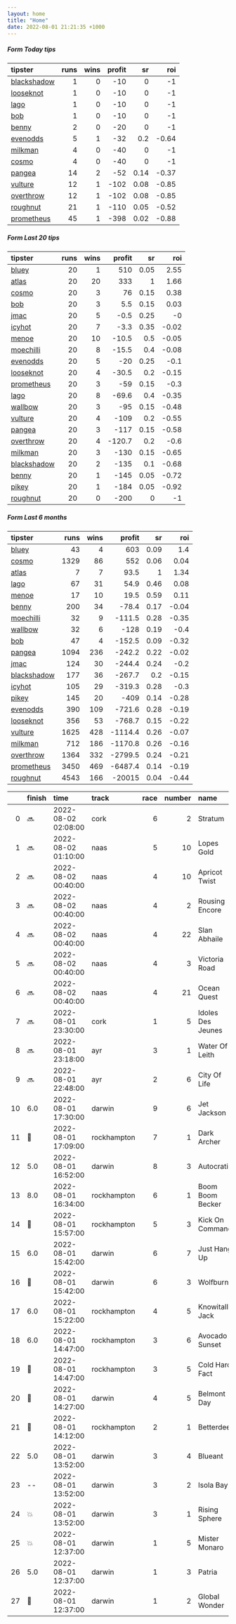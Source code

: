 ```yaml
---   
layout: home  
title: "Home"   
date: 2022-08-01 21:21:35 +1000  
---   
```



##### Form Today tips   

| tipster                                                         |   runs |   wins |   profit |   sr |   roi |
|:----------------------------------------------------------------|-------:|-------:|---------:|-----:|------:|
| [blackshadow](https://mrwayneo.github.io/tips/blackshadow.html) |      1 |      0 |      -10 | 0    | -1    |
| [looseknot](https://mrwayneo.github.io/tips/looseknot.html)     |      1 |      0 |      -10 | 0    | -1    |
| [lago](https://mrwayneo.github.io/tips/lago.html)               |      1 |      0 |      -10 | 0    | -1    |
| [bob](https://mrwayneo.github.io/tips/bob.html)                 |      1 |      0 |      -10 | 0    | -1    |
| [benny](https://mrwayneo.github.io/tips/benny.html)             |      2 |      0 |      -20 | 0    | -1    |
| [evenodds](https://mrwayneo.github.io/tips/evenodds.html)       |      5 |      1 |      -32 | 0.2  | -0.64 |
| [milkman](https://mrwayneo.github.io/tips/milkman.html)         |      4 |      0 |      -40 | 0    | -1    |
| [cosmo](https://mrwayneo.github.io/tips/cosmo.html)             |      4 |      0 |      -40 | 0    | -1    |
| [pangea](https://mrwayneo.github.io/tips/pangea.html)           |     14 |      2 |      -52 | 0.14 | -0.37 |
| [vulture](https://mrwayneo.github.io/tips/vulture.html)         |     12 |      1 |     -102 | 0.08 | -0.85 |
| [overthrow](https://mrwayneo.github.io/tips/overthrow.html)     |     12 |      1 |     -102 | 0.08 | -0.85 |
| [roughnut](https://mrwayneo.github.io/tips/roughnut.html)       |     21 |      1 |     -110 | 0.05 | -0.52 |
| [prometheus](https://mrwayneo.github.io/tips/prometheus.html)   |     45 |      1 |     -398 | 0.02 | -0.88 |

##### Form Last 20 tips   

| tipster                                                         |   runs |   wins |   profit |   sr |   roi |
|:----------------------------------------------------------------|-------:|-------:|---------:|-----:|------:|
| [bluey](https://mrwayneo.github.io/tips/bluey.html)             |     20 |      1 |    510   | 0.05 |  2.55 |
| [atlas](https://mrwayneo.github.io/tips/atlas.html)             |     20 |     20 |    333   | 1    |  1.66 |
| [cosmo](https://mrwayneo.github.io/tips/cosmo.html)             |     20 |      3 |     76   | 0.15 |  0.38 |
| [bob](https://mrwayneo.github.io/tips/bob.html)                 |     20 |      3 |      5.5 | 0.15 |  0.03 |
| [jmac](https://mrwayneo.github.io/tips/jmac.html)               |     20 |      5 |     -0.5 | 0.25 | -0    |
| [icyhot](https://mrwayneo.github.io/tips/icyhot.html)           |     20 |      7 |     -3.3 | 0.35 | -0.02 |
| [menoe](https://mrwayneo.github.io/tips/menoe.html)             |     20 |     10 |    -10.5 | 0.5  | -0.05 |
| [moechilli](https://mrwayneo.github.io/tips/moechilli.html)     |     20 |      8 |    -15.5 | 0.4  | -0.08 |
| [evenodds](https://mrwayneo.github.io/tips/evenodds.html)       |     20 |      5 |    -20   | 0.25 | -0.1  |
| [looseknot](https://mrwayneo.github.io/tips/looseknot.html)     |     20 |      4 |    -30.5 | 0.2  | -0.15 |
| [prometheus](https://mrwayneo.github.io/tips/prometheus.html)   |     20 |      3 |    -59   | 0.15 | -0.3  |
| [lago](https://mrwayneo.github.io/tips/lago.html)               |     20 |      8 |    -69.6 | 0.4  | -0.35 |
| [wallbow](https://mrwayneo.github.io/tips/wallbow.html)         |     20 |      3 |    -95   | 0.15 | -0.48 |
| [vulture](https://mrwayneo.github.io/tips/vulture.html)         |     20 |      4 |   -109   | 0.2  | -0.55 |
| [pangea](https://mrwayneo.github.io/tips/pangea.html)           |     20 |      3 |   -117   | 0.15 | -0.58 |
| [overthrow](https://mrwayneo.github.io/tips/overthrow.html)     |     20 |      4 |   -120.7 | 0.2  | -0.6  |
| [milkman](https://mrwayneo.github.io/tips/milkman.html)         |     20 |      3 |   -130   | 0.15 | -0.65 |
| [blackshadow](https://mrwayneo.github.io/tips/blackshadow.html) |     20 |      2 |   -135   | 0.1  | -0.68 |
| [benny](https://mrwayneo.github.io/tips/benny.html)             |     20 |      1 |   -145   | 0.05 | -0.72 |
| [pikey](https://mrwayneo.github.io/tips/pikey.html)             |     20 |      1 |   -184   | 0.05 | -0.92 |
| [roughnut](https://mrwayneo.github.io/tips/roughnut.html)       |     20 |      0 |   -200   | 0    | -1    |

##### Form Last 6 months   

| tipster                                                         |   runs |   wins |   profit |   sr |   roi |
|:----------------------------------------------------------------|-------:|-------:|---------:|-----:|------:|
| [bluey](https://mrwayneo.github.io/tips/bluey.html)             |     43 |      4 |    603   | 0.09 |  1.4  |
| [cosmo](https://mrwayneo.github.io/tips/cosmo.html)             |   1329 |     86 |    552   | 0.06 |  0.04 |
| [atlas](https://mrwayneo.github.io/tips/atlas.html)             |      7 |      7 |     93.5 | 1    |  1.34 |
| [lago](https://mrwayneo.github.io/tips/lago.html)               |     67 |     31 |     54.9 | 0.46 |  0.08 |
| [menoe](https://mrwayneo.github.io/tips/menoe.html)             |     17 |     10 |     19.5 | 0.59 |  0.11 |
| [benny](https://mrwayneo.github.io/tips/benny.html)             |    200 |     34 |    -78.4 | 0.17 | -0.04 |
| [moechilli](https://mrwayneo.github.io/tips/moechilli.html)     |     32 |      9 |   -111.5 | 0.28 | -0.35 |
| [wallbow](https://mrwayneo.github.io/tips/wallbow.html)         |     32 |      6 |   -128   | 0.19 | -0.4  |
| [bob](https://mrwayneo.github.io/tips/bob.html)                 |     47 |      4 |   -152.5 | 0.09 | -0.32 |
| [pangea](https://mrwayneo.github.io/tips/pangea.html)           |   1094 |    236 |   -242.2 | 0.22 | -0.02 |
| [jmac](https://mrwayneo.github.io/tips/jmac.html)               |    124 |     30 |   -244.4 | 0.24 | -0.2  |
| [blackshadow](https://mrwayneo.github.io/tips/blackshadow.html) |    177 |     36 |   -267.7 | 0.2  | -0.15 |
| [icyhot](https://mrwayneo.github.io/tips/icyhot.html)           |    105 |     29 |   -319.3 | 0.28 | -0.3  |
| [pikey](https://mrwayneo.github.io/tips/pikey.html)             |    145 |     20 |   -409   | 0.14 | -0.28 |
| [evenodds](https://mrwayneo.github.io/tips/evenodds.html)       |    390 |    109 |   -721.6 | 0.28 | -0.19 |
| [looseknot](https://mrwayneo.github.io/tips/looseknot.html)     |    356 |     53 |   -768.7 | 0.15 | -0.22 |
| [vulture](https://mrwayneo.github.io/tips/vulture.html)         |   1625 |    428 |  -1114.4 | 0.26 | -0.07 |
| [milkman](https://mrwayneo.github.io/tips/milkman.html)         |    712 |    186 |  -1170.8 | 0.26 | -0.16 |
| [overthrow](https://mrwayneo.github.io/tips/overthrow.html)     |   1364 |    332 |  -2799.5 | 0.24 | -0.21 |
| [prometheus](https://mrwayneo.github.io/tips/prometheus.html)   |   3450 |    469 |  -6487.4 | 0.14 | -0.19 |
| [roughnut](https://mrwayneo.github.io/tips/roughnut.html)       |   4543 |    166 | -20015   | 0.04 | -0.44 |

|    | finish            | time                | track       |   race |   number | name              |   odds | tipster             |
|---:|:------------------|:--------------------|:------------|-------:|---------:|:------------------|-------:|:--------------------|
|  0 | :soon:            | 2022-08-02 02:08:00 | cork        |      6 |        2 | Stratum           |   3.2  | overthrow           |
|  1 | :soon:            | 2022-08-02 01:10:00 | naas        |      5 |       10 | Lopes Gold        |   6    | vulture             |
|  2 | :soon:            | 2022-08-02 00:40:00 | naas        |      4 |       10 | Apricot Twist     |   3.1  | milkman             |
|  3 | :soon:            | 2022-08-02 00:40:00 | naas        |      4 |        2 | Rousing Encore    |   8.5  | milkman             |
|  4 | :soon:            | 2022-08-02 00:40:00 | naas        |      4 |       22 | Slan Abhaile      |  11    | cosmo,bob           |
|  5 | :soon:            | 2022-08-02 00:40:00 | naas        |      4 |        3 | Victoria Road     |   9    | vulture             |
|  6 | :soon:            | 2022-08-02 00:40:00 | naas        |      4 |       21 | Ocean Quest       |  34    | vulture,milkman     |
|  7 | :soon:            | 2022-08-01 23:30:00 | cork        |      1 |        5 | Idoles Des Jeunes |   2.45 | overthrow           |
|  8 | :soon:            | 2022-08-01 23:18:00 | ayr         |      3 |        1 | Water Of Leith    |   1.55 | vulture             |
|  9 | :soon:            | 2022-08-01 22:48:00 | ayr         |      2 |        6 | City Of Life      |   3.2  | looseknot           |
| 10 | 6.0               | 2022-08-01 17:30:00 | darwin      |      9 |        6 | Jet Jackson       |   7.5  | vulture             |
| 11 | :3rd_place_medal: | 2022-08-01 17:09:00 | rockhampton |      7 |        1 | Dark Archer       |   3.9  | pangea              |
| 12 | 5.0               | 2022-08-01 16:52:00 | darwin      |      8 |        3 | Autocratic        |   3.1  | evenodds,overthrow  |
| 13 | 8.0               | 2022-08-01 16:34:00 | rockhampton |      6 |        1 | Boom Boom Becker  |   3.7  | evenodds,overthrow  |
| 14 | :2nd_place_medal: | 2022-08-01 15:57:00 | rockhampton |      5 |        3 | Kick On Command   |   2    | overthrow,lago      |
| 15 | 6.0               | 2022-08-01 15:42:00 | darwin      |      6 |        7 | Just Hang Up      |  20    | pangea              |
| 16 | :2nd_place_medal: | 2022-08-01 15:42:00 | darwin      |      6 |        3 | Wolfburn          |   2.2  | evenodds,overthrow  |
| 17 | 6.0               | 2022-08-01 15:22:00 | rockhampton |      4 |        5 | Knowitall Jack    |   4.8  | benny,pangea        |
| 18 | 6.0               | 2022-08-01 14:47:00 | rockhampton |      3 |        6 | Avocado Sunset    |   3.75 | pangea              |
| 19 | :3rd_place_medal: | 2022-08-01 14:47:00 | rockhampton |      3 |        5 | Cold Hard Fact    |   5.5  | benny,pangea        |
| 20 | :2nd_place_medal: | 2022-08-01 14:27:00 | darwin      |      4 |        5 | Belmont Day       |   4.6  | pangea,overthrow    |
| 21 | :2nd_place_medal: | 2022-08-01 14:12:00 | rockhampton |      2 |        1 | Betterdeel        |   2.05 | evenodds,overthrow  |
| 22 | 5.0               | 2022-08-01 13:52:00 | darwin      |      3 |        4 | Blueant           |   7.5  | pangea,overthrow    |
| 23 | --                | 2022-08-01 13:52:00 | darwin      |      3 |        2 | Isola Bay         |   3.9  | vulture,pangea      |
| 24 | :boom:            | 2022-08-01 13:52:00 | darwin      |      3 |        1 | Rising Sphere     |   2.5  | evenodds,overthrow  |
| 25 | :boom:            | 2022-08-01 12:37:00 | darwin      |      1 |        5 | Mister Monaro     |   8    | pangea              |
| 26 | 5.0               | 2022-08-01 12:37:00 | darwin      |      1 |        3 | Patria            |   3.4  | pangea,overthrow    |
| 27 | :2nd_place_medal: | 2022-08-01 12:37:00 | darwin      |      1 |        2 | Global Wonder     |   3.25 | vulture,blackshadow |